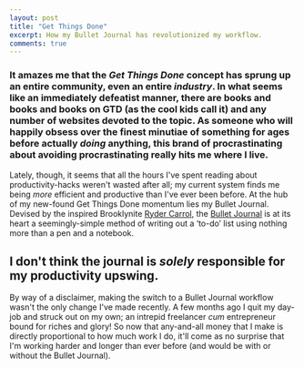 ```yaml
---
layout: post
title: "Get Things Done"
excerpt: How my Bullet Journal has revolutionized my workflow.
comments: true
---
```


### It amazes me that the *Get Things Done* concept has sprung up an entire community, even an entire *industry*. In what seems like an immediately defeatist manner, there are books and books and books on GTD (as the cool kids call it) and any number of websites devoted to the topic. As someone who will happily obsess over the finest minutiae of something for ages before actually *doing* anything, this brand of procrastinating about avoiding procrastinating really hits me where I live.

Lately, though, it seems that all the hours I've spent reading about productivity-hacks weren't wasted after all; my current system finds me being *more* efficient and productive than I've ever been before. At the hub of my new-found Get Things Done momentum lies my Bullet Journal. Devised by the inspired Brooklynite [Ryder Carrol](http://www.rydercarroll.com/), the [Bullet Journal](http://www.bulletjournal.com/) is at its heart a seemingly-simple method of writing out a ‘to-do’ list using nothing more than a pen and a notebook.

## I don't think the journal is *solely* responsible for my productivity upswing.

By way of a disclaimer, making the switch to a Bullet Journal workflow wasn't the only change I've made recently. A few months ago I quit my day-job and struck out on my own; an intrepid freelancer *cum* entrepreneur bound for riches and glory! So now that any-and-all money that I make is directly proportional to how much work I do, it'll come as no surprise that I'm working harder and longer than ever before (and would be with or without the Bullet Journal).
